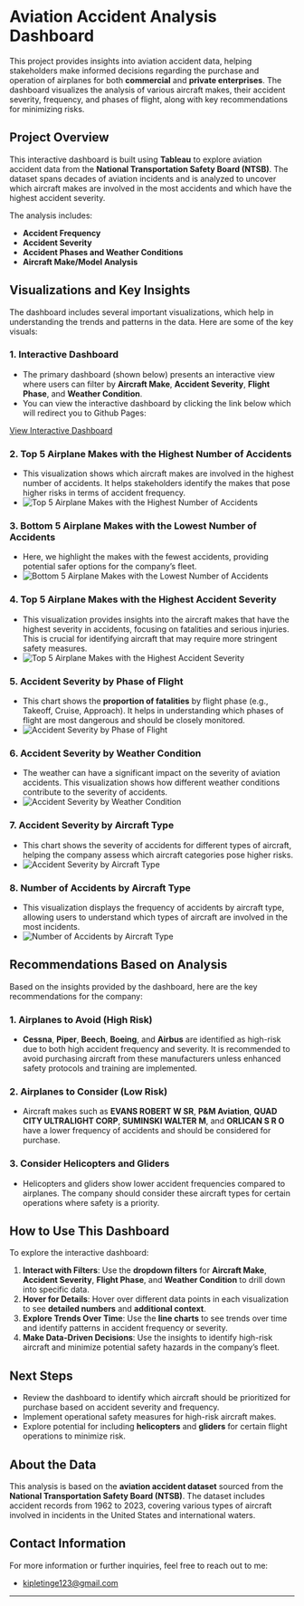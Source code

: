 # Aviation Accident Analysis Dashboard

This project provides insights into aviation accident data, helping stakeholders make informed decisions regarding the purchase and operation of airplanes for both **commercial** and **private enterprises**. The dashboard visualizes the analysis of various aircraft makes, their accident severity, frequency, and phases of flight, along with key recommendations for minimizing risks.

## Project Overview

This interactive dashboard is built using **Tableau** to explore aviation accident data from the **National Transportation Safety Board (NTSB)**. The dataset spans decades of aviation incidents and is analyzed to uncover which aircraft makes are involved in the most accidents and which have the highest accident severity.

The analysis includes:
- **Accident Frequency**
- **Accident Severity**
- **Accident Phases and Weather Conditions**
- **Aircraft Make/Model Analysis**

## Visualizations and Key Insights

The dashboard includes several important visualizations, which help in understanding the trends and patterns in the data. Here are some of the key visuals:

### 1. **Interactive Dashboard**
- The primary dashboard (shown below) presents an interactive view where users can filter by **Aircraft Make**, **Accident Severity**, **Flight Phase**, and **Weather Condition**.
- You can view the interactive dashboard by clicking the link below which will redirect you to Github Pages:

[View Interactive Dashboard](https://public.tableau.com/views/Book1_17459275640700/Dashboard1?:language=en-US&publish=yes&:sid=&:redirect=auth&:display_count=n&:origin=viz_share_link)

### 2. **Top 5 Airplane Makes with the Highest Number of Accidents**
- This visualization shows which aircraft makes are involved in the highest number of accidents. It helps stakeholders identify the makes that pose higher risks in terms of accident frequency.
- ![Top 5 Airplane Makes with the Highest Number of Accidents](IMAGES/Top5B.png)

### 3. **Bottom 5 Airplane Makes with the Lowest Number of Accidents**
- Here, we highlight the makes with the fewest accidents, providing potential safer options for the company’s fleet.
- ![Bottom 5 Airplane Makes with the Lowest Number of Accidents](IMAGES/Bottom5.png)

### 4. **Top 5 Airplane Makes with the Highest Accident Severity**
- This visualization provides insights into the aircraft makes that have the highest severity in accidents, focusing on fatalities and serious injuries. This is crucial for identifying aircraft that may require more stringent safety measures.
- ![Top 5 Airplane Makes with the Highest Accident Severity](IMAGES/Top5A.png)

### 5. **Accident Severity by Phase of Flight**
- This chart shows the **proportion of fatalities** by flight phase (e.g., Takeoff, Cruise, Approach). It helps in understanding which phases of flight are most dangerous and should be closely monitored.
- ![Accident Severity by Phase of Flight](IMAGES/ASPF.png)

### 6. **Accident Severity by Weather Condition**
- The weather can have a significant impact on the severity of aviation accidents. This visualization shows how different weather conditions contribute to the severity of accidents.
- ![Accident Severity by Weather Condition](IMAGES/ASWC.png)

### 7. **Accident Severity by Aircraft Type**
- This chart shows the severity of accidents for different types of aircraft, helping the company assess which aircraft categories pose higher risks.
- ![Accident Severity by Aircraft Type](IMAGES/Severity.png)

### 8. **Number of Accidents by Aircraft Type**
- This visualization displays the frequency of accidents by aircraft type, allowing users to understand which types of aircraft are involved in the most incidents.
- ![Number of Accidents by Aircraft Type](IMAGES/Accidents.png)

## Recommendations Based on Analysis

Based on the insights provided by the dashboard, here are the key recommendations for the company:

### 1. **Airplanes to Avoid (High Risk)**
   - **Cessna**, **Piper**, **Beech**, **Boeing**, and **Airbus** are identified as high-risk due to both high accident frequency and severity. It is recommended to avoid purchasing aircraft from these manufacturers unless enhanced safety protocols and training are implemented.

### 2. **Airplanes to Consider (Low Risk)**
   - Aircraft makes such as **EVANS ROBERT W SR**, **P&M Aviation**, **QUAD CITY ULTRALIGHT CORP**, **SUMINSKI WALTER M**, and **ORLICAN S R O** have a lower frequency of accidents and should be considered for purchase.

### 3. **Consider Helicopters and Gliders**
   - Helicopters and gliders show lower accident frequencies compared to airplanes. The company should consider these aircraft types for certain operations where safety is a priority.

## How to Use This Dashboard

To explore the interactive dashboard:

1. **Interact with Filters**: Use the **dropdown filters** for **Aircraft Make**, **Accident Severity**, **Flight Phase**, and **Weather Condition** to drill down into specific data.
2. **Hover for Details**: Hover over different data points in each visualization to see **detailed numbers** and **additional context**.
3. **Explore Trends Over Time**: Use the **line charts** to see trends over time and identify patterns in accident frequency or severity.
4. **Make Data-Driven Decisions**: Use the insights to identify high-risk aircraft and minimize potential safety hazards in the company’s fleet.

## Next Steps

- Review the dashboard to identify which aircraft should be prioritized for purchase based on accident severity and frequency.
- Implement operational safety measures for high-risk aircraft makes.
- Explore potential for including **helicopters** and **gliders** for certain flight operations to minimize risk.

## About the Data

This analysis is based on the **aviation accident dataset** sourced from the **National Transportation Safety Board (NTSB)**. The dataset includes accident records from 1962 to 2023, covering various types of aircraft involved in incidents in the United States and international waters.

## Contact Information

For more information or further inquiries, feel free to reach out to me:

- [kipletinge123@gmail.com](#)

---

